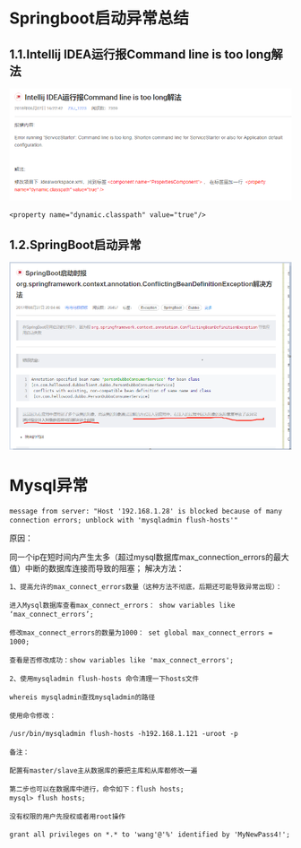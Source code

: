 # Springboot启动异常总结
## 1.1.Intellij IDEA运行报Command line is too long解法

![img](/assets/import.png)

```
<property name="dynamic.classpath" value="true"/>
```

## 1.2.SpringBoot启动异常

![](/assets/springboot启动异常.png)
# Mysql异常


```
message from server: "Host '192.168.1.28' is blocked because of many connection errors; unblock with 'mysqladmin flush-hosts'"
```
原因：

同一个ip在短时间内产生太多（超过mysql数据库max_connection_errors的最大值）中断的数据库连接而导致的阻塞；
解决方法：


```
1、提高允许的max_connect_errors数量（这种方法不彻底，后期还可能导致异常出现）：

进入Mysql数据库查看max_connect_errors： show variables like ‘max_connect_errors’;

修改max_connect_errors的数量为1000： set global max_connect_errors = 1000;

查看是否修改成功：show variables like 'max_connect_errors';

2、使用mysqladmin flush-hosts 命令清理一下hosts文件

whereis mysqladmin查找mysqladmin的路径

使用命令修改：

/usr/bin/mysqladmin flush-hosts -h192.168.1.121 -uroot -p

备注：

配置有master/slave主从数据库的要把主库和从库都修改一遍

第二步也可以在数据库中进行，命令如下：flush hosts;
mysql> flush hosts;

没有权限的用户先授权或者用root操作

grant all privileges on *.* to 'wang'@'%' identified by 'MyNewPass4!';
```



